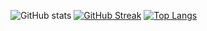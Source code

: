 

![GitHub stats](https://github-readme-stats.vercel.app/api?username=mrhouzlane&show_icons=true&theme=merko)     [![GitHub Streak](https://streak-stats.demolab.com?user=mrhouzlane&theme=merko)](https://git.io/streak-stats)     [![Top Langs](https://github-readme-stats.vercel.app/api/top-langs/?username=mrhouzlane&layout=compact&theme=merko)](https://github.com/anuraghazra/github-readme-stats) 



<!--
**mrhouzlane/mrhouzlane** is a ✨ _special_ ✨ repository because its `README.md` (this file) appears on your GitHub profile.


